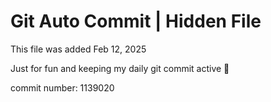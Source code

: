 # Git Auto Commit | Hidden File

This file was added Feb 12, 2025

Just for fun and keeping my daily git commit active 🤪

commit number: 1139020
